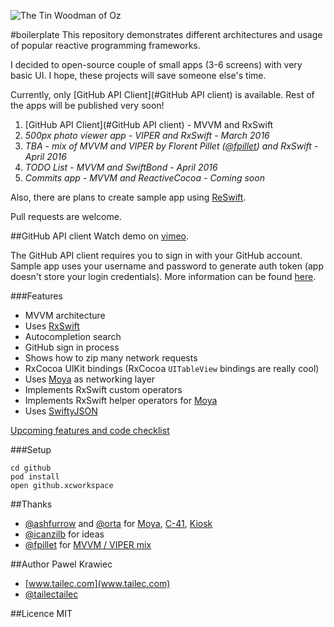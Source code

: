 
![The Tin Woodman of Oz](https://openclipart.org/image/200px/svg_to_png/184586/the-tin-woodsman.png)

#boilerplate
This repository demonstrates different architectures and usage of popular reactive programming frameworks.

I decided to open-source couple of small apps (3-6 screens) with very basic UI. I hope, these projects will save someone else's time.

Currently, only [GitHub API Client](#GitHub API client) is available. Rest of the apps will be published very soon!


1. [GitHub API Client](#GitHub API client) - MVVM and RxSwift
2. *500px photo viewer app - VIPER and RxSwift - March 2016*
3. *TBA - mix of MVVM and VIPER by Florent Pillet ([@fpillet](https://twitter.com/fpillet)) and RxSwift - April 2016*
4. *TODO List - MVVM and SwiftBond - April 2016*
5. *Commits app - MVVM and ReactiveCocoa - Coming soon*


Also, there are plans to create sample app using [ReSwift](https://github.com/ReSwift/ReSwift).

Pull requests are welcome.

##GitHub API client
Watch demo on [vimeo](https://vimeo.com/158834222).

The GitHub API client requires you to sign in with your GitHub account.
Sample app uses your username and password to generate auth token (app doesn't store your login credentials).
More information can be found [here](https://developer.github.com/v3/oauth_authorizations/#create-a-new-authorization).

###Features

* MVVM architecture
* Uses [RxSwift](https://github.com/ReactiveX/RxSwift)
* Autocompletion search
* GitHub sign in process
* Shows how to zip many network requests
* RxCocoa UIKit bindings (RxCocoa `UITableView` bindings are really cool)
* Uses [Moya](https://github.com/Moya/Moya) as networking layer
* Implements RxSwift custom operators
* Implements RxSwift helper operators for [Moya](https://github.com/Moya/Moya)
* Uses [SwiftyJSON](https://github.com/SwiftyJSON/SwiftyJSON)


[Upcoming features and code checklist](Docs/Github-upcoming-features-and-code-checklist.md)

###Setup
```
cd github
pod install
open github.xcworkspace
```

##Thanks
* [@ashfurrow](https://twitter.com/ashfurrow) and [@orta](https://twitter.com/orta) for [Moya](https://github.com/Moya/Moya), [C-41](https://github.com/ashfurrow/C-41), [Kiosk](https://github.com/artsy/eidolon)
* [@icanzilb](https://twitter.com/icanzilb) for ideas
* [@fpillet](https://twitter.com/fpillet) for [MVVM / VIPER mix](https://slack-files.com/T051G5Y6D-F0HABHKDK-8e9141e191)

##Author
Pawel Krawiec

* [www.tailec.com](www.tailec.com)
* [@tailectailec](https://twitter.com/tailectailec)

##Licence
MIT
